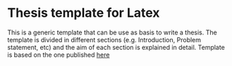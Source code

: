 Thesis template for Latex
========================

This is a generic template that can be use as basis to write a thesis. The template is divided in different sections (e.g. Introduction, Problem statement, etc) and the aim of each section is explained in detail.
Template is based on the one published [here](http://openwetware.org/wiki/LaTeX_template_for_PhD_thesis)
